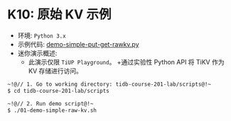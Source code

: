 # K10: 原始 KV 示例
+ 环境: `Python 3.x`
+ 示例代码:
[demo-simple-put-get-rawkv.py](https://github.com/pingcap/tidb-course-201-lab/blob/master/scripts/demo-simple-put-get-rawkv.py)
+ 迷你演示概述:
  + 此演示仅限 `TiUP Playground`。
  +通过实验性 Python API 将 TiKV 作为 KV 存储进行访问。

```8
~!@// 1. Go to working directory: tidb-course-201-lab/scripts@!~
$ cd tidb-course-201-lab/scripts

~!@// 2. Run demo script@!~
$ ./01-demo-simple-raw-kv.sh

```
